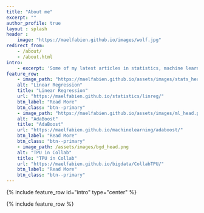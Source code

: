 ```yaml
---
title: "About me"
excerpt: ""
author_profile: true
layout : splash
header :
    image: "https://maelfabien.github.io/images/wolf.jpg"
redirect_from: 
    - /about/
    - /about.html
intro: 
    - excerpt: 'Some of my latest articles in statistics, machine learning, deep learning or big data analytics. `type="center"`'
feature_row:
    - image_path: "https://maelfabien.github.io/assets/images/stats_head.jpg"
    alt: "Linear Regression"
    title: "Linear Regression"
    url: "https://maelfabien.github.io/statistics/linreg/"
    btn_label: "Read More"
    btn_class: "btn--primary"
    - image_path: "https://maelfabien.github.io/assets/images/ml_head.png"
    alt: "AdaBoost"
    title: "AdaBoost"
    url: "https://maelfabien.github.io/machinelearning/adaboost/"
    btn_label: "Read More"
    btn_class: "btn--primary"
    - image_path: /assets/images/bgd_head.png
    alt: "TPU in Collab"
    title: "TPU in Collab"
    url: "https://maelfabien.github.io/bigdata/CollabTPU/"
    btn_label: "Read More"
    btn_class: "btn--primary"
---
```


{% include feature_row id="intro" type="center" %}

{% include feature_row %}
